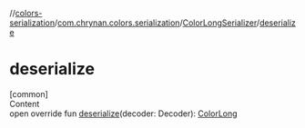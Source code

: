 //[colors-serialization](../../../index.md)/[com.chrynan.colors.serialization](../index.md)/[ColorLongSerializer](index.md)/[deserialize](deserialize.md)



# deserialize  
[common]  
Content  
open override fun [deserialize](deserialize.md)(decoder: Decoder): [ColorLong](../../../../colors-core/colors-core/com.chrynan.colors/-color-long/index.md)  



